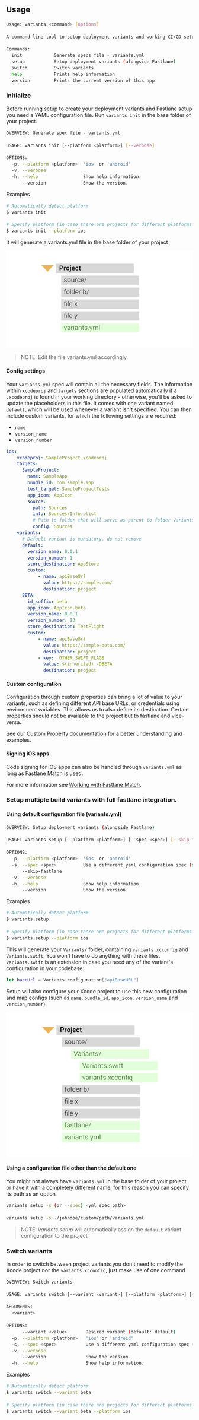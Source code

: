 ## Usage

```sh
Usage: variants <command> [options]

A command-line tool to setup deployment variants and working CI/CD setup

Commands:
  init            Generate specs file - variants.yml
  setup           Setup deployment variants (alongside Fastlane)
  switch          Switch variants
  help            Prints help information
  version         Prints the current version of this app
```

### Initialize

Before running setup to create your deployment variants and Fastlane setup you need a YAML configuration file.
Run `variants init` in the base folder of your project.

```sh
OVERVIEW: Generate spec file - variants.yml

USAGE: variants init [--platform <platform>] [--verbose]

OPTIONS:
  -p, --platform <platform>  'ios' or 'android'
  -v, --verbose 
  -h, --help                 Show help information.
      --version              Show the version.
```

Examples
```sh
# Automatically detect platform
$ variants init

# Specify platform (in case there are projects for different platforms in the working directory, this will be mandatory)
$ variants init --platform ios
```
It will generate a variants.yml file in the base folder of your project

<p align="center">
<img src="../Assets/Examples/Project_Example_Step_2.png" title="variants.yml">
</p>

> NOTE: Edit the file variants.yml accordingly.

#### Config settings
Your `variants.yml` spec will contain all the necessary fields. The information within `xcodeproj` and `targets` sections are populated automatically if a `.xcodeproj` is found in your working directory - otherwise, you'll be asked to update the placeholders in this file. It comes with one variant named `default`, which will be used whenever a variant isn't specified. You can then include custom variants, for which the following settings are required:
* `name`
* `version_name`
* `version_number`

```yaml
ios:
    xcodeproj: SampleProject.xcodeproj
    targets:
      SampleProject:
        name: SampleApp
        bundle_id: com.sample.app
        test_target: SampleProjectTests
        app_icon: AppIcon
        source:
          path: Sources
          info: Sources/Info.plist
          # Path to folder that will serve as parent to folder Variants/
          config: Sources
    variants:
      # Default variant is mandatory, do not remove
      default:
        version_name: 0.0.1
        version_number: 1
        store_destination: AppStore
        custom:
            - name: apiBaseUrl
              value: https://sample.com/
              destination: project
      BETA:
        id_suffix: beta
        app_icon: AppIcon.beta
        version_name: 0.0.1
        version_number: 13
        store_destination: TestFlight
        custom:
            - name: apiBaseUrl
              value: https://sample-beta.com/
              destination: project
            - key:  OTHER_SWIFT_FLAGS
              value: $(inherited) -DBETA
              destination: project
```

#### Custom configuration

Configuration through custom properties can bring a lot of value to your variants, such as defining different API base URLs, or credentials using environment variables. This allows us to also define its destination. Certain properties should not be available to the project but to fastlane and vice-versa.

See our [Custom Property documentation](CUSTOM_PROPERTY.md) for a better understanding and examples.

#### Signing iOS apps

Code signing for iOS apps can also be handled through `variants.yml` as long as Fastlane Match is used.

For more information see [Working with Fastlane Match](ios/WORKING_WITH_FASTLANE_MATCH.md).

### Setup multiple build variants with full fastlane integration.

#### Using default configuration file (variants.yml)

```sh
OVERVIEW: Setup deployment variants (alongside Fastlane)

USAGE: variants setup [--platform <platform>] [--spec <spec>] [--skip-fastlane] [--verbose]

OPTIONS:
  -p, --platform <platform>  'ios' or 'android'
  -s, --spec <spec>          Use a different yaml configuration spec (default: variants.yml)
      --skip-fastlane
  -v, --verbose
  -h, --help                 Show help information.
      --version              Show the version.
```

Examples
```sh
# Automatically detect platform
$ variants setup

# Specify platform (in case there are projects for different platforms in the working directory, this will be mandatory)
$ variants setup --platform ios
```

This will generate your `Variants/` folder, containing `variants.xcconfig` and `Variants.swift`. You won't have to do anything with these files.
`Variants.swift` is an extension in case you need any of the variant's configuration in your codebase:
```swift
let baseUrl = Variants.configuration["apiBaseURL"]
```

Setup will also configure your Xcode project to use this new configuration and map configs (such as `name`, `bundle_id`, `app_icon`, `version_name` and `version_number`).

<p align="center">
<img src="../Assets/Examples/Project_Example_Step_3.png" title="Setup completed">
</p>

#### Using a configuration file other than the default one

You might not always have `variants.yml`  in the base folder of your project or have it with a completely different name, for this reason you can specify its path as an option

```sh
variants setup -s (or --spec) <yml spec path>

variants setup -s ~/johndoe/custom/path/variants.yml
```

> NOTE: *variants setup* will automatically assign the `default` variant configuration to the project

### Switch variants

In order to switch between project variants you don't need to modify the Xcode project nor the `variants.xcconfig`, just make use of one command

```sh
OVERVIEW: Switch variants

USAGE: variants switch [--variant <variant>] [--platform <platform>] [--spec <spec>] [--verbose]

ARGUMENTS:
  <variant>

OPTIONS:
      --variant <value>       Desired variant (default: default)
  -p, --platform <platform>   'ios' or 'android'
  -s, --spec <spec>           Use a different yaml configuration spec (default: variants.yml)
  -v, --verbose
      --version               Show the version.
  -h, --help                  Show help information.
```

Examples
```sh
# Automatically detect platform
$ variants switch --variant beta

# Specify platform (in case there are projects for different platforms in the working directory, this will be mandatory)
$ variants switch --variant beta --platform ios
```
